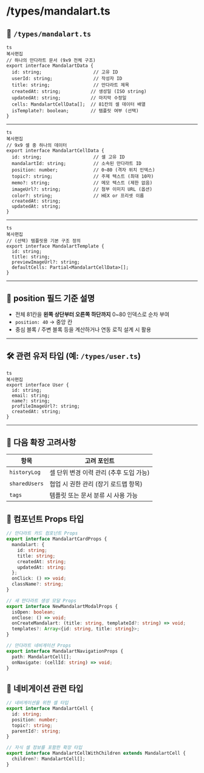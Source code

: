 # /types/mandalart.ts

## 📁 `/types/mandalart.ts`

```
ts
복사편집
// 하나의 만다라트 문서 (9x9 전체 구조)
export interface MandalartData {
  id: string;                   // 고유 ID
  userId: string;               // 작성자 ID
  title: string;                // 만다라트 제목
  createdAt: string;           // 생성일 (ISO string)
  updatedAt: string;           // 마지막 수정일
  cells: MandalartCellData[];  // 81칸의 셀 데이터 배열
  isTemplate?: boolean;        // 템플릿 여부 (선택)
}

```

---

```
ts
복사편집
// 9x9 셀 중 하나의 데이터
export interface MandalartCellData {
  id: string;                   // 셀 고유 ID
  mandalartId: string;          // 소속된 만다라트 ID
  position: number;             // 0~80 (격자 위치 인덱스)
  topic?: string;               // 주제 텍스트 (최대 10자)
  memo?: string;                // 메모 텍스트 (제한 없음)
  imageUrl?: string;            // 첨부 이미지 URL (옵션)
  color?: string;               // HEX or 프리셋 이름
  createdAt: string;
  updatedAt: string;
}

```

---

```
ts
복사편집
// (선택) 템플릿용 기본 구조 정의
export interface MandalartTemplate {
  id: string;
  title: string;
  previewImageUrl?: string;
  defaultCells: Partial<MandalartCellData>[];
}

```

---

## 🔧 position 필드 기준 설명

- 전체 81칸을 **왼쪽 상단부터 오른쪽 하단까지** 0~80 인덱스로 순차 부여
- `position: 40` → 중앙 칸
- 중심 블록 / 주변 블록 등을 계산하거나 연동 로직 설계 시 활용

---

## 🛠️ 관련 유저 타입 (예: `/types/user.ts`)

```
ts
복사편집
export interface User {
  id: string;
  email: string;
  name?: string;
  profileImageUrl?: string;
  createdAt: string;
}

```

---

## 📌 다음 확장 고려사항

| 항목 | 고려 포인트 |
| --- | --- |
| `historyLog` | 셀 단위 변경 이력 관리 (추후 도입 가능) |
| `sharedUsers` | 협업 시 권한 관리 (장기 로드맵 항목) |
| `tags` | 템플릿 또는 문서 분류 시 사용 가능 |

## 🎯 컴포넌트 Props 타입

```ts
// 만다라트 카드 컴포넌트 Props
export interface MandalartCardProps {
  mandalart: {
    id: string;
    title: string;
    createdAt: string;
    updatedAt: string;
  };
  onClick: () => void;
  className?: string;
}

// 새 만다라트 생성 모달 Props
export interface NewMandalartModalProps {
  isOpen: boolean;
  onClose: () => void;
  onCreateMandalart: (title: string, templateId?: string) => void;
  templates?: Array<{id: string, title: string}>;
}

// 만다라트 네비게이션 Props
export interface MandalartNavigationProps {
  path: MandalartCell[];
  onNavigate: (cellId: string) => void;
}
```

## 🔄 네비게이션 관련 타입

```ts
// 네비게이션을 위한 셀 타입
export interface MandalartCell {
  id: string;
  position: number;
  topic?: string;
  parentId?: string;
}

// 자식 셀 정보를 포함한 확장 타입
export interface MandalartCellWithChildren extends MandalartCell {
  children?: MandalartCell[];
}
```
